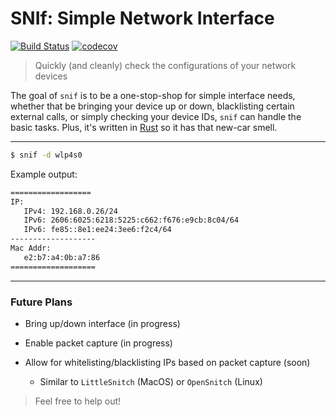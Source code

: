 # SNIf: Simple Network Interface
[![Build Status](https://travis-ci.org/someguynamedmatt/snif.svg?branch=master)](https://travis-ci.org/someguynamedmatt/snif)
[![codecov](https://codecov.io/gh/someguynamedmatt/snif/branch/master/graph/badge.svg)](https://codecov.io/gh/someguynamedmatt/snif)

> Quickly (and cleanly) check the configurations of your network devices

The goal of `snif` is to be a one-stop-shop for simple interface needs, whether that be bringing your device up or down, blacklisting certain external calls, or simply checking your device IDs, `snif` can handle the basic tasks. Plus, it's written in [Rust](https://github.com/rust-lang/rust) so it has that new-car smell.

---
```bash
$ snif -d wlp4s0
```

Example output:
```bash
==================
IP:
   IPv4: 192.168.0.26/24
   IPv6: 2606:6025:6218:5225:c662:f676:e9cb:8c04/64
   IPv6: fe85::8e1:ee24:3ee6:f2c4/64
-------------------
Mac Addr:
   e2:b7:a4:0b:a7:86
===================
```
---
### Future Plans

- Bring up/down interface (in progress)

- Enable packet capture (in progress)

- Allow for whitelisting/blacklisting IPs based on packet capture (soon)

  - Similar to `LittleSnitch` (MacOS) or `OpenSnitch` (Linux)


> Feel free to help out!
